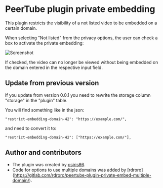 # PeerTube plugin private embedding

This plugin restricts the visibility of a not listed video to be embedded on a certain domain.

When selecting "Not listed" from the privacy options, the user can check a box to activate the private embedding:

![Screenshot](docs/screenshot.png)

If checked, the video can no longer be viewed without being embedded on the domain entered in the respective input field.

## Update from previous version

If you update from version 0.0.1 you need to rewrite the storage column "storage" in the "plugin" table.

You will find something like in the json:

```
"restrict-embedding-domain-42": "https://example.com/",
```

and need to convert it to:

```
"restrict-embedding-domain-42": ["https://example.com/"],
```

## Author and contributors

* The plugin was created by [osiris86](https://github.com/osiris86/peertube-plugin-private-embed).
* Code for options to use multiple domains was added by [rdroro]{https://gitlab.com/rdroro/peertube-plugin-private-embed-multiple-domain/).